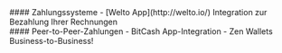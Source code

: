 <div class="feature-item" markdown="1">
#### Zahlungssysteme
- [Welto App](http://welto.io/) Integration zur Bezahlung Ihrer Rechnungen
</div>
<div class="feature-item" markdown="1">
#### Peer-to-Peer-Zahlungen
- BitCash App-Integration
- Zen Wallets Business-to-Business!
</div>
